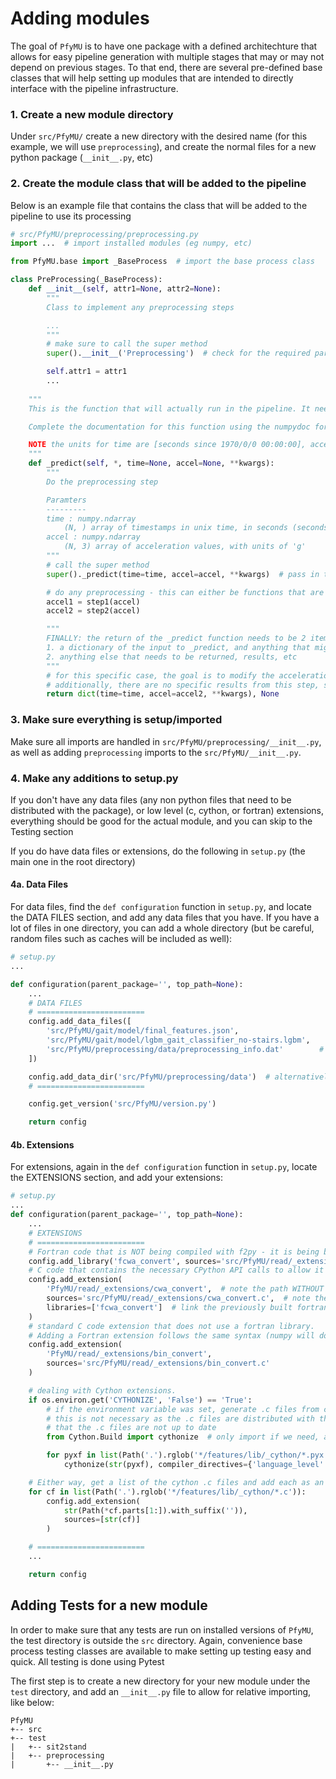 # Adding modules
The goal of `PfyMU` is to have one package with a defined architechture that allows for easy pipeline generation with multiple stages that may or may not depend on previous stages. To that end, there are several pre-defined base classes that will help setting up modules that are intended to directly interface with the pipeline infrastructure.

### 1. Create a new module directory
Under `src/PfyMU/` create a new directory with the desired name (for this example, we will use `preprocessing`), and create the normal files for a new python package (`__init__.py`, etc)

### 2. Create the module class that will be added to the pipeline
Below is an example file that contains the class that will be added to the pipeline to use its processing

```python
# src/PfyMU/preprocessing/preprocessing.py
import ...  # import installed modules (eg numpy, etc)

from PfyMU.base import _BaseProcess  # import the base process class

class PreProcessing(_BaseProcess):
    def __init__(self, attr1=None, attr2=None):
        """
        Class to implement any preprocessing steps

        ...
        """
        # make sure to call the super method
        super().__init__('Preprocessing')  # check for the required parameters, in this case it is the human-readable name of this process

        self.attr1 = attr1
        ...
    
    """
    This is the function that will actually run in the pipeline. It needs to have the above call - _predict(self, *, **kwargs). The "*" after self means that arguments must be passed in as key-word arguments. If you need specific names for arguments (e.g. time and accel in this case), put in the function declaration. **kwargs must come last, as additional arguments may be passed in within the pipeline architecture.

    Complete the documentation for this function using the numpydoc format, documenting the arguments that are needed by the function. DO NOT document **kwargs

    NOTE the units for time are [seconds since 1970/0/0 00:00:00], acceleration [g], angular velocity [deg/s]
    """
    def _predict(self, *, time=None, accel=None, **kwargs):
        """
        Do the preprocessing step

        Paramters
        ---------
        time : numpy.ndarray
            (N, ) array of timestamps in unix time, in seconds (seconds since 1970/0/0 0:00:00)
        accel : numpy.ndarray
            (N, 3) array of acceleration values, with units of 'g'
        """
        # call the super method
        super()._predict(time=time, accel=accel, **kwargs)  # pass in the key-word arguments, as well as the key-word argument dictionary

        # do any preprocessing - this can either be functions that are referenced here, or just all inside _predict
        accel1 = step1(accel)
        accel2 = step2(accel)

        """
        FINALLY: the return of the _predict function needs to be 2 items
        1. a dictionary of the input to _predict, and anything that might be needed in other stages
        2. anything else that needs to be returned, results, etc
        """
        # for this specific case, the goal is to modify the acceleration (hence preprocessing, the modified version needs to be returned in the input dictionary)
        # additionally, there are no specific results from this step, so None is returned as the second argument
        return dict(time=time, accel=accel2, **kwargs), None
```

### 3. Make sure everything is setup/imported
Make sure all imports are handled in `src/PfyMU/preprocessing/__init__.py`, as well as adding `preprocessing` imports to the `src/PfyMU/__init__.py`.

### 4. Make any additions to setup.py
If you don't have any data files (any non python files that need to be distributed with the package), or low level (c, cython, or fortran) extensions, everything should be good for the actual module, and you can skip to the Testing section

If you do have data files or extensions, do the following in `setup.py` (the main one in the root directory)

#### 4a. Data Files
For data files, find the `def configuration` function in `setup.py`, and locate the DATA FILES section, and add any data files that you have. If you have a lot of files in one directory, you can add a whole directory (but be careful, random files such as caches will be included as well):

```python
# setup.py
...

def configuration(parent_package='', top_path=None):
    ...
    # DATA FILES
    # ========================
    config.add_data_files([
        'src/PfyMU/gait/model/final_features.json',
        'src/PfyMU/gait/model/lgbm_gait_classifier_no-stairs.lgbm',
        'src/PfyMU/preprocessing/data/preprocessing_info.dat'        # Added this file
    ])

    config.add_data_dir('src/PfyMU/preprocessing/data')  # alternatively add this directory, any files/folders under this directory will be added recursively
    # ========================

    config.get_version('src/PfyMU/version.py')

    return config
```

#### 4b. Extensions
For extensions, again in the `def configuration` function in `setup.py`, locate the EXTENSIONS section, and add your extensions:

```python
# setup.py
...
def configuration(parent_package='', top_path=None):
    ...
    # EXTENSIONS
    # ========================
    # Fortran code that is NOT being compiled with f2py - it is being built as a fortran function that will be imported into C code
    config.add_library('fcwa_convert', sources='src/PfyMU/read/_extensions/cwa_convert.f95')
    # C code that contains the necessary CPython API calls to allow it to be imported and used in python
    config.add_extension(
        'PfyMU/read/_extensions/cwa_convert',  # note the path WITHOUT src/
        sources='src/PfyMU/read/_extensions/cwa_convert.c',  # note the path WITH src/
        libraries=['fcwa_convert']  # link the previously built fortran library
    )
    # standard C code extension that does not use a fortran library. 
    # Adding a Fortran extension follows the same syntax (numpy will do the heavy lifting for whatever compilation is required)
    config.add_extension(
        'PfyMU/read/_extensions/bin_convert',
        sources='src/PfyMU/read/_extensions/bin_convert.c'
    )

    # dealing with Cython extensions. 
    if os.environ.get('CYTHONIZE', 'False') == 'True':
        # if the environment variable was set, generate .c files from cython .pyx files. 
        # this is not necessary as the .c files are distributed with the code, but is available as an option in the off chance
        # that the .c files are not up to date
        from Cython.Build import cythonize  # only import if we need, as otherwise CYTHON isn't required as a requirement

        for pyxf in list(Path('.').rglob('*/features/lib/_cython/*.pyx')):
            cythonize(str(pyxf), compiler_directives={'language_level': 3})  # create a c file from the cython file

    # Either way, get a list of the cython .c files and add each as an extension to be compiled
    for cf in list(Path('.').rglob('*/features/lib/_cython/*.c')):
        config.add_extension(
            str(Path(*cf.parts[1:]).with_suffix('')),
            sources=[str(cf)]
        )

    # ========================
    ...

    return config
```

## Adding Tests for a new module
In order to make sure that any tests are run on installed versions of `PfyMU`, the test directory is outside the `src` directory. Again, convenience base process testing classes are available to make setting up testing easy and quick.  All testing is done using Pytest

The first step is to create a new directory for your new module under the `test` directory, and add an `__init__.py` file to allow for relative importing, like below:

```
PfyMU
+-- src
+-- test
|   +-- sit2stand
|   +-- preprocessing
|       +-- __init__.py
```

        

